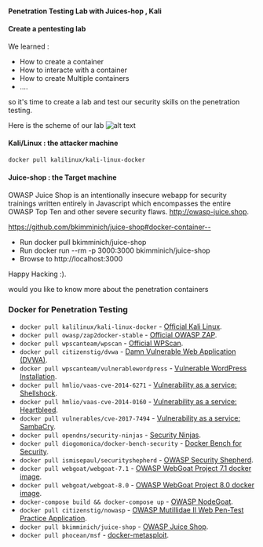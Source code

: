 

#### Penetration Testing Lab  with Juices-hop , Kali
####  Create a pentesting lab 
We learned :
 
* How to create a container
* How to interacte with a container 
* How to create Multiple containers
* ....

so it's time to create a lab and test our security skills on the penetration testing.

Here is the scheme of our lab 
![alt text](https://raw.githubusercontent.com/etadata/owasp-workshop/master/image-docker/pentest-lab.png "Logo Title Text 1")

#### Kali/Linux : the attacker machine
```bash
docker pull kalilinux/kali-linux-docker
```

#### Juice-shop : the Target machine

OWASP Juice Shop is an intentionally insecure webapp for security trainings written entirely in Javascript which encompasses the entire OWASP Top Ten and other severe security flaws. http://owasp-juice.shop.


https://github.com/bkimminich/juice-shop#docker-container--

- Run docker pull bkimminich/juice-shop
- Run docker run --rm -p 3000:3000 bkimminich/juice-shop
- Browse to http://localhost:3000 


Happy Hacking :).

would you like to know more about the penetration containers

### Docker for Penetration Testing

* `docker pull kalilinux/kali-linux-docker` - [Official Kali Linux](https://hub.docker.com/r/kalilinux/kali-linux-docker/).
* `docker pull owasp/zap2docker-stable` - [Official OWASP ZAP](https://github.com/zaproxy/zaproxy).
* `docker pull wpscanteam/wpscan` - [Official WPScan](https://hub.docker.com/r/wpscanteam/wpscan/).
* `docker pull citizenstig/dvwa` - [Damn Vulnerable Web Application (DVWA)](https://hub.docker.com/r/citizenstig/dvwa/).
* `docker pull wpscanteam/vulnerablewordpress` - [Vulnerable WordPress Installation](https://hub.docker.com/r/wpscanteam/vulnerablewordpress/).
* `docker pull hmlio/vaas-cve-2014-6271` - [Vulnerability as a service: Shellshock](https://hub.docker.com/r/hmlio/vaas-cve-2014-6271/).
* `docker pull hmlio/vaas-cve-2014-0160` - [Vulnerability as a service: Heartbleed](https://hub.docker.com/r/hmlio/vaas-cve-2014-0160/).
* `docker pull vulnerables/cve-2017-7494` - [Vulnerability as a service: SambaCry](https://hub.docker.com/r/vulnerables/cve-2017-7494/).
* `docker pull opendns/security-ninjas` - [Security Ninjas](https://hub.docker.com/r/opendns/security-ninjas/).
* `docker pull diogomonica/docker-bench-security` - [Docker Bench for Security](https://hub.docker.com/r/diogomonica/docker-bench-security/).
* `docker pull ismisepaul/securityshepherd` - [OWASP Security Shepherd](https://hub.docker.com/r/ismisepaul/securityshepherd/).
* `docker pull webgoat/webgoat-7.1` - [OWASP WebGoat Project 7.1 docker image](https://hub.docker.com/r/webgoat/webgoat-7.1/).
* `docker pull webgoat/webgoat-8.0` - [OWASP WebGoat Project 8.0 docker image](https://hub.docker.com/r/webgoat/webgoat-8.0/).
* `docker-compose build && docker-compose up` - [OWASP NodeGoat](https://github.com/owasp/nodegoat#option-3---run-nodegoat-on-docker).
* `docker pull citizenstig/nowasp` - [OWASP Mutillidae II Web Pen-Test Practice Application](https://hub.docker.com/r/citizenstig/nowasp/).
* `docker pull bkimminich/juice-shop` - [OWASP Juice Shop](https://github.com/bkimminich/juice-shop#docker-container--).
* `docker pull phocean/msf` - [docker-metasploit](https://hub.docker.com/r/phocean/msf/).